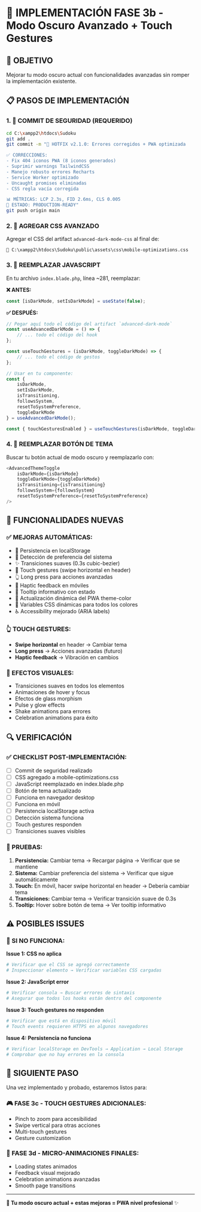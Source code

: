 # 🌙 IMPLEMENTACIÓN FASE 3b - Modo Oscuro Avanzado + Touch Gestures

## 🎯 OBJETIVO
Mejorar tu modo oscuro actual con funcionalidades avanzadas sin romper la implementación existente.

## 📋 PASOS DE IMPLEMENTACIÓN

### **1. 🔧 COMMIT DE SEGURIDAD (REQUERIDO)**
```bash
cd C:\xampp2\htdocs\Sudoku
git add .
git commit -m "🔧 HOTFIX v2.1.0: Errores corregidos + PWA optimizada

✅ CORRECCIONES:
- Fix 404 iconos PWA (8 iconos generados)
- Suprimir warnings TailwindCSS
- Manejo robusto errores Recharts  
- Service Worker optimizado
- Uncaught promises eliminadas
- CSS regla vacía corregida

📊 MÉTRICAS: LCP 2.3s, FID 2.6ms, CLS 0.005
🎯 ESTADO: PRODUCTION-READY"
git push origin main
```

### **2. 🎨 AGREGAR CSS AVANZADO**
Agregar el CSS del artifact `advanced-dark-mode-css` al final de:
```
📁 C:\xampp2\htdocs\Sudoku\public\assets\css\mobile-optimizations.css
```

### **3. 🔄 REEMPLAZAR JAVASCRIPT**
En tu archivo `index.blade.php`, línea ~281, reemplazar:

**❌ ANTES:**
```javascript
const [isDarkMode, setIsDarkMode] = useState(false);
```

**✅ DESPUÉS:**
```javascript
// Pegar aquí todo el código del artifact `advanced-dark-mode`
const useAdvancedDarkMode = () => {
    // ... todo el código del hook
};

const useTouchGestures = (isDarkMode, toggleDarkMode) => {
    // ... todo el código de gestos
};

// Usar en tu componente:
const { 
    isDarkMode, 
    setIsDarkMode, 
    isTransitioning, 
    followsSystem, 
    resetToSystemPreference,
    toggleDarkMode 
} = useAdvancedDarkMode();

const { touchGesturesEnabled } = useTouchGestures(isDarkMode, toggleDarkMode);
```

### **4. 🎨 REEMPLAZAR BOTÓN DE TEMA**
Buscar tu botón actual de modo oscuro y reemplazarlo con:
```javascript
<AdvancedThemeToggle 
    isDarkMode={isDarkMode}
    toggleDarkMode={toggleDarkMode}
    isTransitioning={isTransitioning}
    followsSystem={followsSystem}
    resetToSystemPreference={resetToSystemPreference}
/>
```

## 🚀 FUNCIONALIDADES NUEVAS

### **✅ MEJORAS AUTOMÁTICAS:**
- 💾 Persistencia en localStorage
- 🌙 Detección de preferencia del sistema
- ✨ Transiciones suaves (0.3s cubic-bezier)
- 📱 Touch gestures (swipe horizontal en header)
- 👆 Long press para acciones avanzadas
- 📳 Haptic feedback en móviles
- 🎯 Tooltip informativo con estado
- 🔄 Actualización dinámica del PWA theme-color
- 🎨 Variables CSS dinámicas para todos los colores
- ♿ Accessibility mejorado (ARIA labels)

### **👆 TOUCH GESTURES:**
- **Swipe horizontal** en header → Cambiar tema
- **Long press** → Acciones avanzadas (futuro)
- **Haptic feedback** → Vibración en cambios

### **🎨 EFECTOS VISUALES:**
- Transiciones suaves en todos los elementos
- Animaciones de hover y focus
- Efectos de glass morphism
- Pulse y glow effects
- Shake animations para errores
- Celebration animations para éxito

## 🔍 VERIFICACIÓN

### **✅ CHECKLIST POST-IMPLEMENTACIÓN:**
- [ ] Commit de seguridad realizado
- [ ] CSS agregado a mobile-optimizations.css
- [ ] JavaScript reemplazado en index.blade.php
- [ ] Botón de tema actualizado
- [ ] Funciona en navegador desktop
- [ ] Funciona en móvil
- [ ] Persistencia localStorage activa
- [ ] Detección sistema funciona
- [ ] Touch gestures responden
- [ ] Transiciones suaves visibles

### **🧪 PRUEBAS:**
1. **Persistencia:** Cambiar tema → Recargar página → Verificar que se mantiene
2. **Sistema:** Cambiar preferencia del sistema → Verificar que sigue automáticamente
3. **Touch:** En móvil, hacer swipe horizontal en header → Debería cambiar tema
4. **Transiciones:** Cambiar tema → Verificar transición suave de 0.3s
5. **Tooltip:** Hover sobre botón de tema → Ver tooltip informativo

## ⚠️ POSIBLES ISSUES

### **🔧 SI NO FUNCIONA:**

**Issue 1: CSS no aplica**
```bash
# Verificar que el CSS se agregó correctamente
# Inspeccionar elemento → Verificar variables CSS cargadas
```

**Issue 2: JavaScript error**
```bash
# Verificar consola → Buscar errores de sintaxis
# Asegurar que todos los hooks están dentro del componente
```

**Issue 3: Touch gestures no responden**
```bash
# Verificar que está en dispositivo móvil
# Touch events requieren HTTPS en algunos navegadores
```

**Issue 4: Persistencia no funciona**
```bash
# Verificar localStorage en DevTools → Application → Local Storage
# Comprobar que no hay errores en la consola
```

## 🎯 SIGUIENTE PASO

Una vez implementado y probado, estaremos listos para:

### **🎮 FASE 3c - TOUCH GESTURES ADICIONALES:**
- Pinch to zoom para accesibilidad
- Swipe vertical para otras acciones
- Multi-touch gestures
- Gesture customization

### **🎨 FASE 3d - MICRO-ANIMACIONES FINALES:**
- Loading states animados
- Feedback visual mejorado
- Celebration animations avanzadas
- Smooth page transitions

---

**🎯 Tu modo oscuro actual + estas mejoras = PWA nivel profesional** ✨